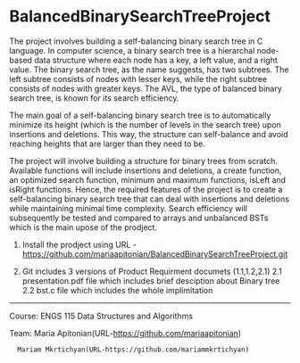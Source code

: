 # BalancedBinarySearchTreeProject

The project involves building a self-balancing binary search tree in C language. 
In computer science, a binary search tree is a hierarchal node-based data structure where each node has a key, a left value, and a right value. 
The binary search tree, as the name suggests, has two subtrees.
The left subtree consists of nodes with lesser keys, while the right subtree consists of nodes with greater keys. 
The AVL, the type of balanced binary search tree, is known for its search efficiency.

The main goal of a self-balancing binary search tree is to automatically minimize its height (which is the number of levels in the search tree) upon insertions and deletions. 
This way, the structure can self-balance and avoid reaching heights that are larger than they need to be.

The project will involve building a structure for binary trees from scratch.
Available functions will include insertions and deletions, a create function, an optimized search function, minimum and maximum functions, isLeft and isRight functions.
Hence, the required features of the project is to create a self-balancing binary search tree that can deal with insertions and deletions while maintaining minimal time complexity.
Search efficiency will subsequently be tested and compared to arrays and unbalanced BSTs which is the main upose of the prodject.

1. Install the prodject using URL - https://github.com/mariaapitonian/BalancedBinarySearchTreeProject.git

2. Git includes 3 versions of Product Requirment documets (1.1,1.2,2.1) 
    2.1 presentation.pdf file which includes brief desciption about Binary tree
    2.2 bst.c file which includes the whole implimitation 


--------------------------------------------------------------------------------
Course: ENGS 115 Data Structures and Algorithms

Team: Maria Apitonian(URL-https://github.com/mariaapitonian)
     
      Mariam Mkrtichyan(URL-https://github.com/mariammkrtichyan)
 
